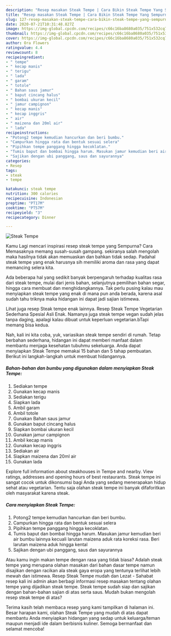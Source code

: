 ```yaml
---
description: "Resep masakan Steak Tempe | Cara Bikin Steak Tempe Yang Sempurna"
title: "Resep masakan Steak Tempe | Cara Bikin Steak Tempe Yang Sempurna"
slug: 127-resep-masakan-steak-tempe-cara-bikin-steak-tempe-yang-sempurna
date: 2020-07-21T10:31:48.827Z
image: https://img-global.cpcdn.com/recipes/c66c16ba8680a035/751x532cq70/steak-tempe-foto-resep-utama.jpg
thumbnail: https://img-global.cpcdn.com/recipes/c66c16ba8680a035/751x532cq70/steak-tempe-foto-resep-utama.jpg
cover: https://img-global.cpcdn.com/recipes/c66c16ba8680a035/751x532cq70/steak-tempe-foto-resep-utama.jpg
author: Ora Flowers
ratingvalue: 4.4
reviewcount: 8
recipeingredient:
- " tempe"
- " kecap manis"
- " terigu"
- " lada"
- " garam"
- " totole"
- " Bahan saus jamur"
- " baput cincang halus"
- " bombai ukuran kecil"
- " jamur campignon"
- " kecap manis"
- " kecap inggris"
- " air"
- " maizena dan 20ml air"
- " lada"
recipeinstructions:
- "Potong2 tempe kemudian hancurkan dan beri bumbu."
- "Campurkan hingga rata dan bentuk sesuai selera"
- "Pipihkan tempe panggang hingga kecoklatan."
- "Tumis baput dan bombai hingga harum. Masukan jamur kemudian beri air bumbu lainnya kecuali larutan maizena aduk rata koreksi rasa. Beri larutan maizena aduk hingga kental"
- "Sajikan dengan ubi panggang, saus dan sayurannya"
categories:
- Resep
tags:
- steak
- tempe

katakunci: steak tempe 
nutrition: 300 calories
recipecuisine: Indonesian
preptime: "PT17M"
cooktime: "PT57M"
recipeyield: "3"
recipecategory: Dinner

---
```



![Steak Tempe](https://img-global.cpcdn.com/recipes/c66c16ba8680a035/751x532cq70/steak-tempe-foto-resep-utama.jpg)

Kamu Lagi mencari inspirasi resep steak tempe yang Sempurna? Cara Memasaknya memang susah-susah gampang. sekiranya salah mengolah maka hasilnya tidak akan memuaskan dan bahkan tidak sedap. Padahal steak tempe yang enak harusnya sih memiliki aroma dan rasa yang dapat memancing selera kita.

Ada beberapa hal yang sedikit banyak berpengaruh terhadap kualitas rasa dari steak tempe, mulai dari jenis bahan, selanjutnya pemilihan bahan segar, hingga cara membuat dan menghidangkannya. Tak perlu pusing kalau mau menyiapkan steak tempe yang enak di mana pun anda berada, karena asal sudah tahu triknya maka hidangan ini dapat jadi sajian istimewa.

Lihat juga resep Steak tempe enak lainnya. Resep Steak Tempe Vegetarian Sederhana Spesial Asli Enak. Namanya juga steak tempe vegan sudah jelas tanpa daging, apalagi kalau dibuat untuk keperluan vegetarian.bTapi memang bisa kedua.


Nah, kali ini kita coba, yuk, variasikan steak tempe sendiri di rumah. Tetap berbahan sederhana, hidangan ini dapat memberi manfaat dalam membantu menjaga kesehatan tubuhmu sekeluarga. Anda dapat menyiapkan Steak Tempe memakai 15 bahan dan 5 tahap pembuatan. Berikut ini langkah-langkah untuk membuat hidangannya.

<!--inarticleads1-->

##### Bahan-bahan dan bumbu yang digunakan dalam menyiapkan Steak Tempe:

1. Sediakan  tempe
1. Gunakan  kecap manis
1. Sediakan  terigu
1. Siapkan  lada
1. Ambil  garam
1. Ambil  totole
1. Gunakan  Bahan saus jamur
1. Gunakan  baput cincang halus
1. Siapkan  bombai ukuran kecil
1. Gunakan  jamur campignon
1. Ambil  kecap manis
1. Gunakan  kecap inggris
1. Sediakan  air
1. Siapkan  maizena dan 20ml air
1. Gunakan  lada


Explore full information about steakhouses in Tempe and nearby. View ratings, addresses and opening hours of best restaurants. Steak tempe ini sangat cocok untuk dikonsumsi bagi Anda yang sedang menerapakan hidup sehat atau vegetarian. Tentu saja olahan steak tempe ini banyak difaforitkan oleh masyarakat karena steak. 

<!--inarticleads2-->

##### Cara menyiapkan Steak Tempe:

1. Potong2 tempe kemudian hancurkan dan beri bumbu.
1. Campurkan hingga rata dan bentuk sesuai selera
1. Pipihkan tempe panggang hingga kecoklatan.
1. Tumis baput dan bombai hingga harum. Masukan jamur kemudian beri air bumbu lainnya kecuali larutan maizena aduk rata koreksi rasa. Beri larutan maizena aduk hingga kental
1. Sajikan dengan ubi panggang, saus dan sayurannya


Atau kamu ingin makan tempe dengan rasa yang tidak biasa? Adalah steak tempe yang merupana olahan masakan dari bahan dasar tempe namun disajikan dengan racikan ala steak gaya eropa yang tentunya terlihat lebih mewah dan istimewa. Resep Steak Tempe mudah dan Lezat - Sahabat resep kali ini admin akan berbagi informasi resep masakan tentang olahan tempe yang dijadikan steak tempe. Steak tempe sudah siap dan sajikan dengan bahan-bahan sajian di atas serta saus. Mudah bukan mengolah resep steak tempe di atas? 

Terima kasih telah membaca resep yang kami tampilkan di halaman ini. Besar harapan kami, olahan Steak Tempe yang mudah di atas dapat membantu Anda menyiapkan hidangan yang sedap untuk keluarga/teman maupun menjadi ide dalam berbisnis kuliner. Semoga bermanfaat dan selamat mencoba!

